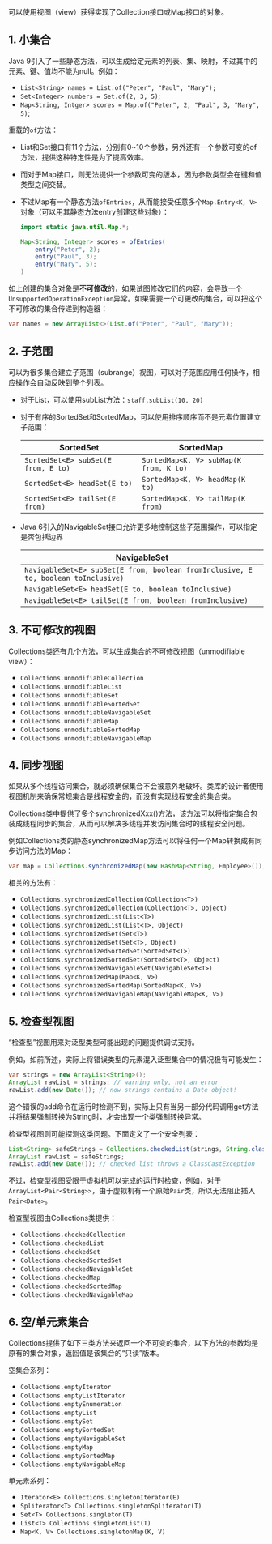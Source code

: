 可以使用视图（view）获得实现了Collection接口或Map接口的对象。

## 1. 小集合

Java 9引入了一些静态方法，可以生成给定元素的列表、集、映射，不过其中的元素、键、值均不能为null。例如：

- `List<String> names = List.of("Peter", "Paul", "Mary");`
- `Set<Integer> numbers = Set.of(2, 3, 5)`;
- `Map<String, Intger> scores = Map.of("Peter", 2, "Paul", 3, "Mary", 5)`;

重载的`of`方法：

- List和Set接口有11个方法，分别有0~10个参数，另外还有一个参数可变的of方法，提供这种特定性是为了提高效率。

- 而对于Map接口，则无法提供一个参数可变的版本，因为参数类型会在键和值类型之间交替。

- 不过Map有一个静态方法`ofEntries`，从而能接受任意多个`Map.Entry<K, V>`对象（可以用其静态方法entry创建这些对象）：

    ```java
    import static java.util.Map.*;
    
    Map<String, Integer> scores = ofEntries(
        entry("Peter", 2);
        entry("Paul", 3);
        entry("Mary", 5);
    )
    ```

如上创建的集合对象是**不可修改**的，如果试图修改它们的内容，会导致一个`UnsupportedOperationException`异常。如果需要一个可更改的集合，可以把这个不可修改的集合传递到构造器：

```java
var names = new ArrayList<>(List.of("Peter", "Paul", "Mary"));
```

## 2. 子范围

可以为很多集合建立子范围（subrange）视图，可以对子范围应用任何操作，相应操作会自动反映到整个列表。

- 对于List，可以使用subList方法：`staff.subList(10, 20)`

- 对于有序的SortedSet和SortedMap，可以使用排序顺序而不是元素位置建立子范围：

    | SortedSet                           | SortedMap                              |
    | ----------------------------------- | -------------------------------------- |
    | `SortedSet<E> subSet(E from, E to)` | `SortedMap<K, V> subMap(K from, K to)` |
    | `SortedSet<E> headSet(E to)`        | `SortedMap<K, V> headMap(K to)`        |
    | `SortedSet<E> tailSet(E from)`      | `SortedMap<K, V> tailMap(K from)`      |

- Java 6引入的NavigableSet接口允许更多地控制这些子范围操作，可以指定是否包括边界

    | NavigableSet                                                 |
    | ------------------------------------------------------------ |
    | `NavigableSet<E> subSet(E from, boolean fromInclusive, E to, boolean toInclusive)` |
    | `NavigableSet<E> headSet(E to, boolean toInclusive)`         |
    | `NavigableSet<E> tailSet(E from, boolean fromInclusive)`     |

## 3. 不可修改的视图

Collections类还有几个方法，可以生成集合的不可修改视图（unmodifiable view）：

- `Collections.unmodifiableCollection`
- `Collections.unmodifiableList`
- `Collections.unmodifiableSet`
- `Collections.unmodifiableSortedSet`
- `Collections.unmodifiableNavigableSet`
- `Collections.unmodifiableMap`
- `Collections.unmodifiableSortedMap`
- `Collections.unmodifiableNavigableMap`

## 4. 同步视图

如果从多个线程访问集合，就必须确保集合不会被意外地破坏。类库的设计者使用视图机制来确保常规集合是线程安全的，而没有实现线程安全的集合类。

Collections类中提供了多个synchronizedXxx()方法，该方法可以将指定集合包装成线程同步的集合，从而可以解决多线程并发访问集合时的线程安全问题。

例如Collections类的静态synchronizedMap方法可以将任何一个Map转换成有同步访问方法的Map：

```java
var map = Collections.synchronizedMap(new HashMap<String, Employee>());
```

相关的方法有：

- `Collections.synchronizedCollection(Collection<T>)`
- `Collections.synchronizedCollection(Collection<T>, Object)`
- `Collections.synchronizedList(List<T>)`
- `Collections.synchronizedList(List<T>, Object)`
- `Collections.synchronizedSet(Set<T>)`
- `Collections.synchronizedSet(Set<T>, Object)`
- `Collections.synchronizedSortedSet(SortedSet<T>)`
- `Collections.synchronizedSortedSet(SortedSet<T>, Object)`
- `Collections.synchronizedNavigableSet(NavigableSet<T>)`
- `Collections.synchronizedMap(Map<K, V>)`
- `Collections.synchronizedSortedMap(SortedMap<K, V>)`
- `Collections.synchronizedNavigableMap(NavigableMap<K, V>)`

## 5. 检查型视图

“检查型”视图用来对泛型类型可能出现的问题提供调试支持。

例如，如前所述，实际上将错误类型的元素混入泛型集合中的情况极有可能发生：

```java
var strings = new ArrayList<String>();
ArrayList rawList = strings; // warning only, not an error
rawList.add(new Date()); // now strings contains a Date object!
```

这个错误的add命令在运行时检测不到，实际上只有当另一部分代码调用get方法并将结果强制转换为String时，才会出现一个类强制转换异常。

检查型视图则可能探测这类问题。下面定义了一个安全列表：

```java
List<String> safeStrings = Collections.checkedList(strings, String.class);
ArrayList rawList = safeStrings;
rawList.add(new Date()); // checked list throws a ClassCastException
```

不过，检查型视图受限于虚拟机可以完成的运行时检查，例如，对于`ArrayList<Pair<String>>`，由于虚拟机有一个原始`Pair`类，所以无法阻止插入`Pair<Date>`。

检查型视图由Collections类提供：

- `Collections.checkedCollection`
- `Collections.checkedList`
- `Collections.checkedSet`
- `Collections.checkedSortedSet`
- `Collections.checkedNavigableSet`
- `Collections.checkedMap`
- `Collections.checkedSortedMap`
- `Collections.checkedNavigableMap`

## 6. 空/单元素集合

Collections提供了如下三类方法来返回一个不可变的集合，以下方法的参数均是原有的集合对象，返回值是该集合的“只读”版本。

空集合系列：

- `Collections.emptyIterator`
- `Collections.emptyListIterator`
- `Collections.emptyEnumeration`
- `Collections.emptyList`
- `Collections.emptySet`
- `Collections.emptySortedSet`
- `Collections.emptyNavigableSet`
- `Collections.emptyMap`
- `Collections.emptySortedMap`
- `Collections.emptyNavigableMap`

单元素系列：

- `Iterator<E> Collections.singletonIterator(E)`
- `Spliterator<T> Collections.singletonSpliterator(T)`
- `Set<T> Collections.singleton(T)`
- `List<T> Collections.singletonList(T)`
- `Map<K, V> Collections.singletonMap(K, V)`